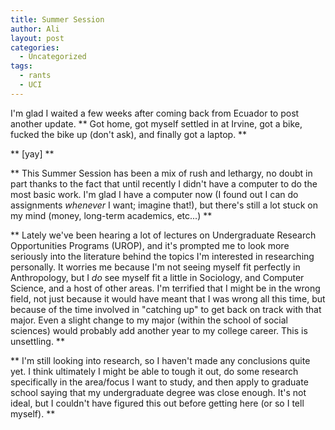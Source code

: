 ```yaml
---
title: Summer Session
author: Ali
layout: post
categories:
  - Uncategorized
tags:
  - rants
  - UCI
---
```

I'm glad I waited a few weeks after coming back from Ecuador to post another update. 
**
  Got home, got myself settled in at Irvine, got a bike, fucked the bike up (don't ask), and finally got a laptop.
**

**
  [yay]
**

**
  This Summer Session has been a mix of rush and lethargy, no doubt in part thanks to the fact that until recently I didn't have a computer to do the most basic work. I'm glad I have a computer now (I found out I can do assignments <i>whenever</i> I want; imagine that!), but there's still a lot stuck on my mind (money, long-term academics, etc...)
**

**
  Lately we've been hearing a lot of lectures on Undergraduate Research Opportunities Programs (UROP), and it's prompted me to look more seriously into the literature behind the topics I'm interested in researching personally. It worries me because I'm not seeing myself fit perfectly in Anthropology, but I <i>do</i> see myself fit a little in Sociology, and Computer Science, and a host of other areas. I'm terrified that I might be in the wrong field, not just because it would have meant that I was wrong all this time, but because of the time involved in "catching up" to get back on track with that major. Even a slight change to my major (within the school of social sciences) would probably add another year to my college career. This is unsettling.
**

**
  I'm still looking into research, so I haven't made any conclusions quite yet. I think ultimately I might be able to tough it out, do some research specifically in the area/focus I want to study, and then apply to graduate school saying that my undergraduate degree was close enough. It's not ideal, but I couldn't have figured this out before getting here (or so I tell myself).
**
